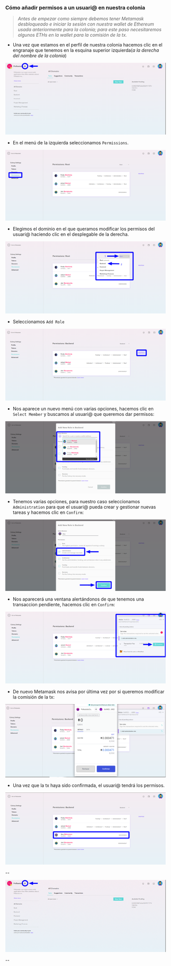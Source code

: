### Cómo añadir permisos a un usuari@ en nuestra colonia

>_Antes de empezar como siempre debemos tener Metamask desbloqueado e iniciar la sesión con nuestra wallet de Ethereum usada anteriormente para la colonia; para este paso necesitaremos algunos ETHs en la wallet para la comisión de la tx._

* Una vez que estamos en el perfil de nuestra colonia hacemos clic en el engranaje que tenemos en la esquina superior izquierda(_a la derecha del nombre de la colonia_)

![apc1](images/colony/apc1.png)

* En el menú de la izquierda seleccionamos `Permissions`.

![apc2](images/colony/apc2.png)

* Elegimos el dominio en el que queramos modificar los permisos del usuari@ haciendo clic en el desplegable de la derecha.

![apc3](images/colony/apc3.png)

* Seleccionamos `Add Role`

![apc4](images/colony/apc4.png)

* Nos aparece un nuevo menú con varias opciones, hacemos clic en `Select Member` y buscamos al usuari@ que queremos dar permisos:

![apc5](images/colony/apc5.png)

* Tenemos varias opciones, para nuestro caso seleccionamos `Administration` para que el usuari@ pueda crear y gestionar nuevas tareas y hacemos clic en `Confirm`:

![apc6](images/colony/apc6.png)

* Nos aparecerá una ventana alertándonos de que tenemos una transaccion pendiente, hacemos clic en `Confirm`:

![apc7](images/colony/apc7.png)

* De nuevo Metamask nos avisa por última vez por si queremos modificar la comisión de la tx:

![apc8](images/colony/apc8.png)

* Una vez que la tx haya sido confirmada, el usuari@ tendrá los permisos.

![apc9](images/colony/apc9.png)

--

![apcGIF](images/colony/apcgif.gif)

--